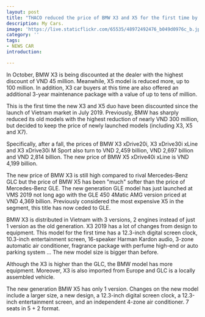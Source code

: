 ```yaml
---
layout: post
title: "THACO reduced the price of BMW X3 and X5 for the first time by hundreds of million dong"
description: My Cars.
image: 'https://live.staticflickr.com/65535/48972492476_b049d0976c_b.jpg'
category: ''
tags:
- NEWS CAR
introduction:

---
```

In October, BMW X3 is being discounted at the dealer with the highest discount of VND 45 million. Meanwhile, X5 model is reduced more, up to 100 million. In addition, X3 car buyers at this time are also offered an additional 3-year maintenance package with a value of up to tens of million.

This is the first time the new X3 and X5 duo have been discounted since the launch of Vietnam market in July 2019. Previously, BMW has sharply reduced its old models with the highest reduction of nearly VND 300 million, but decided to keep the price of newly launched models (including X3, X5 and X7).

Specifically, after a fall, the prices of BMW X3 xDrive20i, X3 xDrive30i xLine and X3 xDrive30i M Sport also turn to VND 2,459 billion, VND 2,697 billion and VND 2,814 billion. The new price of BMW X5 xDrive40i xLine is VND 4,199 billion.

The new price of BMW X3 is still high compared to rival Mercedes-Benz GLC but the price of BMW X5 has been "much" softer than the price of Mercedes-Benz GLE. The new generation GLE model has just launched at VMS 2019 not long ago with the GLE 450 4Matic AMG version priced at VND 4,369 billion. Previously considered the most expensive X5 in the segment, this title has now ceded to GLE.

BMW X3 is distributed in Vietnam with 3 versions, 2 engines instead of just 1 version as the old generation. X3 2019 has a lot of changes from design to equipment. This model for the first time has a 12.3-inch digital screen clock, 10.3-inch entertainment screen, 16-speaker Harman Kardon audio, 3-zone automatic air conditioner, fragrance package with perfume high-end or auto parking system ... The new model size is bigger than before.

Although the X3 is higher than the GLC, the BMW model has more equipment. Moreover, X3 is also imported from Europe and GLC is a locally assembled vehicle.

The new generation BMW X5 has only 1 version. Changes on the new model include a larger size, a new design, a 12.3-inch digital screen clock, a 12.3-inch entertainment screen, and an independent 4-zone air conditioner. 7 seats in 5 + 2 format.